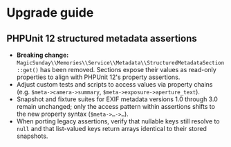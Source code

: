 # Upgrade guide

## PHPUnit 12 structured metadata assertions

- **Breaking change:** `MagicSunday\\Memories\\Service\\Metadata\\StructuredMetadataSection::get()` has been removed. Sections expose their values as read-only properties to align with PHPUnit 12's property assertions.
- Adjust custom tests and scripts to access values via property chains (e.g. `$meta->camera->summary`, `$meta->exposure->aperture_text`).
- Snapshot and fixture suites for EXIF metadata versions 1.0 through 3.0 remain unchanged; only the access pattern within assertions shifts to the new property syntax (`$meta->…->…`).
- When porting legacy assertions, verify that nullable keys still resolve to `null` and that list-valued keys return arrays identical to their stored snapshots.
